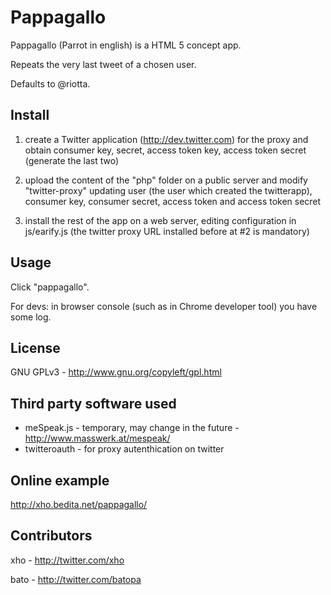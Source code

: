 Pappagallo
==========

Pappagallo (Parrot in english) is a HTML 5 concept app.

Repeats the very last tweet of a chosen user.

Defaults to @riotta.



Install
-------

1. create a Twitter application (http://dev.twitter.com) for the proxy and obtain consumer key, secret, access token key, access token secret (generate the last two)

2. upload the content of the "php" folder on a public server and modify "twitter-proxy" updating user (the user which created the twitterapp), consumer key, consumer secret, access token and access token secret

3. install the rest of the app on a web server, editing configuration in js/earify.js (the twitter proxy URL installed before at #2 is mandatory)



Usage
-----

Click "pappagallo".

For devs: in browser console (such as in Chrome developer tool) you have some log.



License
-------

GNU GPLv3 - http://www.gnu.org/copyleft/gpl.html



Third party software used
-------------------------

* meSpeak.js - temporary, may change in the future - http://www.masswerk.at/mespeak/
* twitteroauth - for proxy autenthication on twitter



Online example
--------------

http://xho.bedita.net/pappagallo/



Contributors
------------

xho - http://twitter.com/xho

bato - http://twitter.com/batopa
